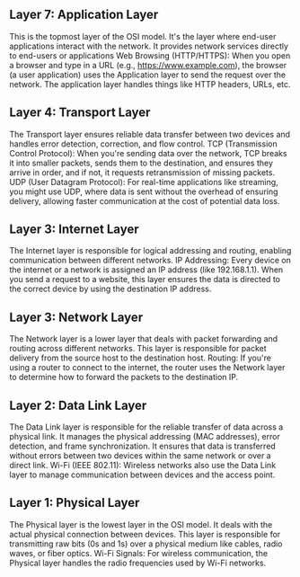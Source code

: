
## Layer 7: Application Layer ##
This is the topmost layer of the OSI model. It's the layer where end-user applications interact with the network. It provides network services directly to end-users or applications
Web Browsing (HTTP/HTTPS): When you open a browser and type in a URL (e.g., https://www.example.com), the browser (a user application) uses the Application layer to send the request over the network. The application layer handles things like HTTP headers, URLs, etc.

## Layer 4: Transport Layer ##
The Transport layer ensures reliable data transfer between two devices and handles error detection, correction, and flow control.
TCP (Transmission Control Protocol): When you're sending data over the network, TCP breaks it into smaller packets, sends them to the destination, and ensures they arrive in order, and if not, it requests retransmission of missing packets.
UDP (User Datagram Protocol): For real-time applications like streaming, you might use UDP, where data is sent without the overhead of ensuring delivery, allowing faster communication at the cost of potential data loss.

## Layer 3: Internet Layer ## 
The Internet layer is responsible for logical addressing and routing, enabling communication between different networks.
IP Addressing: Every device on the internet or a network is assigned an IP address (like 192.168.1.1). When you send a request to a website, this layer ensures the data is directed to the correct device by using the destination IP address.

## Layer 3: Network Layer ##
The Network layer is a lower layer that deals with packet forwarding and routing across different networks. This layer is responsible for packet delivery from the source host to the destination host.
Routing: If you're using a router to connect to the internet, the router uses the Network layer to determine how to forward the packets to the destination IP.

## Layer 2: Data Link Layer ##
The Data Link layer is responsible for the reliable transfer of data across a physical link. It manages the physical addressing (MAC addresses), error detection, and frame synchronization. It ensures that data is transferred without errors between two devices within the same network or over a direct link.
Wi-Fi (IEEE 802.11): Wireless networks also use the Data Link layer to manage communication between devices and the access point.

## Layer 1: Physical Layer ##
The Physical layer is the lowest layer in the OSI model. It deals with the actual physical connection between devices. This layer is responsible for transmitting raw bits (0s and 1s) over a physical medium like cables, radio waves, or fiber optics.
Wi-Fi Signals: For wireless communication, the Physical layer handles the radio frequencies used by Wi-Fi networks.